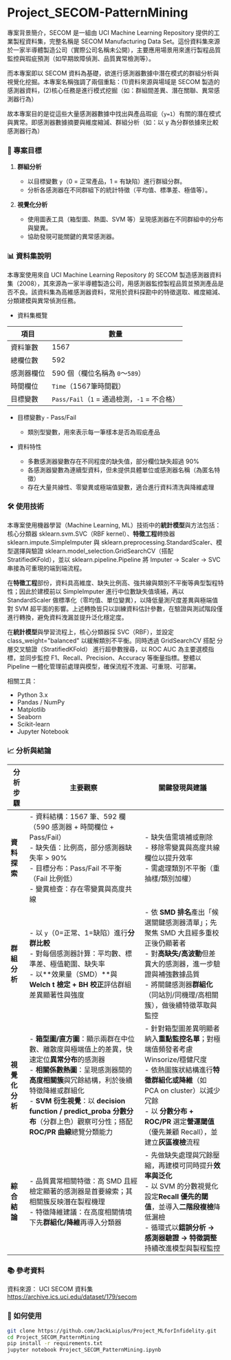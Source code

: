 # Project_SECOM-PatternMining

專案背景簡介，SECOM 是一組由 UCI Machine Learning Repository 提供的工業製程資料集，完整名稱是 SECOM Manufacturing Data Set。這份資料集來源於一家半導體製造公司（實際公司名稱未公開），主要應用場景用來進行製程品質監控與瑕疵預測（如早期故障偵測、品質異常檢測等）。

而本專案即以 SECOM 資料為基礎，欲進行感測器數據中潛在模式的群組分析與視覺化挖掘。本專案名稱強調了兩個重點：(1)資料來源與場域是 SECOM 製造的感測器資料，(2)核心任務是進行模式挖掘（如：群組間差異、潛在關聯、異常感測器行為）


故本專案目的是從這些大量感測器數據中找出與產品瑕疵（`y=1`）有關的潛在模式與異常。即感測器數據摘要與維度縮減、群組分析（如：以 y 為分群依據來比較感測器行為）

### 🎯 專案目標

1. **群組分析**
   - 以目標變數 `y`（0 = 正常產品，1 = 有缺陷）進行群組分群。
   - 分析各感測器在不同群組下的統計特徵（平均值、標準差、極值等）。

2. **視覺化分析**
   - 使用圖表工具（箱型圖、熱圖、SVM 等）呈現感測器在不同群組中的分布與變異。
   - 協助發現可能關鍵的異常感測器。

### 📊 資料集說明

本專案使用來自 UCI Machine Learning Repository 的 SECOM 製造感測器資料集（2008），其來源為一家半導體製造公司，用感測器監控製程品質並預測產品是否不良。該資料集為高維感測器資料，常用於資料探勘中的特徵選取、維度縮減、分類建模與異常偵測任務。

- 資料集概覽

| 項目    | 數量                                 |
| ----- | ---------------------------------- |
| 資料筆數  | 1567                               |
| 總欄位數  | 592                                |
| 感測器欄位 | 590 個（欄位名稱為 `0`～`589`）             |
| 時間欄位  | `Time`（1567筆時間戳）            |
| 目標變數  | `Pass/Fail`（`1` = 通過檢測，`-1` = 不合格） |

- 目標變數`y` - Pass/Fail
  - 類別型變數，用來表示每一筆樣本是否為瑕疵產品

- 資料特性
  - 多數感測器變數存在不同程度的缺失值，部分欄位缺失超過 90%
  - 各感測器變數為連續型資料，但未提供具體單位或感測器名稱（為匿名特徵）
  - 存在大量共線性、零變異或極端值變數，適合進行資料清洗與降維處理

### 🛠️ 使用技術

本專案使用機器學習（Machine Learning, ML）技術中的**統計模型**與方法包括：核心分類器 sklearn.svm.SVC（RBF kernel）、**特徵工程**轉換器 sklearn.impute.SimpleImputer 與 sklearn.preprocessing.StandardScaler、模型選擇與驗證 sklearn.model_selection.GridSearchCV（搭配 StratifiedKFold），並以 sklearn.pipeline.Pipeline 將 Imputer → Scaler → SVC 串接為可重現的端到端流程。

在**特徵工程**部份，資料具高維度、缺失比例高、強共線與類別不平衡等典型製程特性；因此於建模前以 SimpleImputer 進行中位數缺失值填補，再以 StandardScaler 做標準化（零均值、單位變異），以降低量測尺度差異與極端值對 SVM 超平面的影響。上述轉換皆只以訓練資料估計參數，在驗證與測試階段僅進行轉換，避免資料洩漏並提升泛化穩定度。

在**統計模型**與學習流程上，核心分類器採 SVC（RBF），並設定 class_weight="balanced" 以緩解類別不平衡。同時透過 GridSearchCV 搭配 分層交叉驗證（StratifiedKFold） 進行超參數搜尋，以 ROC AUC 為主要選模指標，並同步監控 F1、Recall、Precision、Accuracy 等衡量指標。整體以 Pipeline 一體化管理前處理與模型，確保流程不洩漏、可重現、可部署。

相關工具：

- Python 3.x
- Pandas / NumPy
- Matplotlib
- Seaborn
- Scikit-learn
- Jupyter Notebook

### 📈 分析與結論

| 分析步驟      | 主要觀察                                                                                                                                                                                                     | 關鍵發現與建議                                                                                                                                                            |
| --------- | -------------------------------------------------------------------------------------------------------------------------------------------------------------------------------------------------------- | ------------------------------------------------------------------------------------------------------------------------------------------------------------------ |
| **資料探索**  | - 資料結構：1567 筆、592 欄（590 感測器 + 時間欄位 + Pass/Fail）<br>- 缺失值：比例高，部分感測器缺失率 > 90%<br>- 目標分布：Pass/Fail 不平衡（Fail 比例低）<br>- 變異檢查：存在零變異與高度共線                                                                       | - 缺失值需填補或刪除<br>- 移除零變異與高度共線欄位以提升效率<br>- 需處理類別不平衡（重抽樣/類別加權）                                                                                                         |
| **群組分析**  | - 以 `y`（0=正常、1=缺陷）進行**分群比較**<br>- 對每個感測器計算：平均數、標準差、極值範圍、缺失率<br>- 以\*\*效果量（SMD）\*\*與 **Welch t 檢定 + BH 校正**評估群組差異顯著性與強度                                                                                   | - 依 **SMD 排名**產出「候選關鍵感測器清單」；先聚焦 SMD 大且經多重校正後仍顯著者<br>- 對**高缺失/高波動**但差異大的感測器，進一步驗證與補強數據品質<br>- 將關鍵感測器**群組化**（同站別/同機理/高相關簇），做後續特徵萃取與監控                                |
| **視覺化分析** | - **箱型圖/直方圖**：顯示兩群在中位數、離散度與極端值上的差異，快速定位**異常分布**的感測器<br>- **相關係數熱圖**：呈現感測器間的**高度相關簇**與冗餘結構，利於後續特徵降維或群組化<br>- **SVM 衍生視覺**：以 **decision function / predict\_proba 分數分布**（分群上色）觀察可分性；搭配 **ROC/PR 曲線**總覽分類能力 | - 針對箱型圖差異明顯者納入**重點監控名單**；對極端值頻發者考慮 Winsorize/穩健尺度<br>- 依熱圖簇狀結構進行**特徵群組化或降維**（如 PCA on cluster）以減少冗餘<br>- 以 **分數分布 + ROC/PR** 選定**營運閾值**（優先兼顧 Recall），並建立**灰區複檢**流程 |
| **綜合結論**  | - 品質異常相關特徵：高 SMD 且經檢定顯著的感測器是首要線索；其相關簇反映潛在製程機理<br>- 特徵降維建議：在高度相關情境下先**群組化/降維**再導入分類器                                                                                                                      | - 先做缺失處理與冗餘壓縮，再建模可同時提升**效率與泛化**<br>- 以 SVM 的分數視覺化設定**Recall 優先的閾值**，並導入**二階段複檢**降低漏檢<br>- 循環式以**錯誤分析 → 感測器驗證 → 特徵調整**持續改進模型與製程監控                                   |
                                                                                                                      

### 📚 參考資料

資料來源： UCI SECOM 資料集 https://archive.ics.uci.edu/dataset/179/secom

### 🚀 如何使用

```bash
git clone https://github.com/JackLaiplus/Project_MLforInfidelity.git
cd Project_SECOM_PatternMining
pip install -r requirements.txt
jupyter notebook Project_SECOM_PatternMining.ipynb
```


